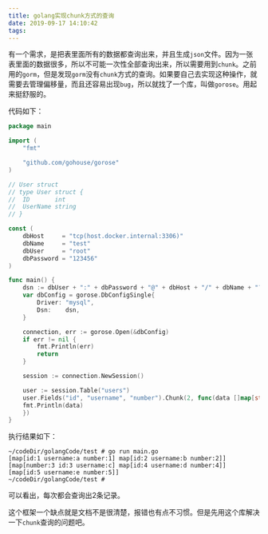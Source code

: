 ```yaml
---
title: golang实现chunk方式的查询
date: 2019-09-17 14:10:42
tags:
---
```


有一个需求，是把表里面所有的数据都查询出来，并且生成`json`文件。因为一张表里面的数据很多，所以不可能一次性全部查询出来，所以需要用到`chunk`。之前用的`gorm`，但是发现`gorm`没有`chunk`方式的查询。如果要自己去实现这种操作，就需要去管理偏移量，而且还容易出现`bug`，所以就找了一个库，叫做`gorose`。用起来挺舒服的。

代码如下：

```go
package main

import (
    "fmt"

    "github.com/gohouse/gorose"
)

// User struct
// type User struct {
//  ID       int
//  UserName string
// }

const (
    dbHost     = "tcp(host.docker.internal:3306)"
    dbName     = "test"
    dbUser     = "root"
    dbPassword = "123456"
)

func main() {
    dsn := dbUser + ":" + dbPassword + "@" + dbHost + "/" + dbName + "?charset=utf8"
    var dbConfig = gorose.DbConfigSingle{
        Driver: "mysql",
        Dsn:    dsn,
    }

    connection, err := gorose.Open(&dbConfig)
    if err != nil {
        fmt.Println(err)
        return
    }

    session := connection.NewSession()

    user := session.Table("users")
    user.Fields("id", "username", "number").Chunk(2, func(data []map[string]interface{}) {
    fmt.Println(data)
    })
}

```

执行结果如下：

```shell
~/codeDir/golangCode/test # go run main.go
[map[id:1 username:a number:1] map[id:2 username:b number:2]]
[map[number:3 id:3 username:c] map[id:4 username:d number:4]]
[map[id:5 username:e number:5]]
~/codeDir/golangCode/test #
```

可以看出，每次都会查询出2条记录。

这个框架一个缺点就是文档不是很清楚，报错也有点不习惯。但是先用这个库解决一下`chunk`查询的问题吧。
